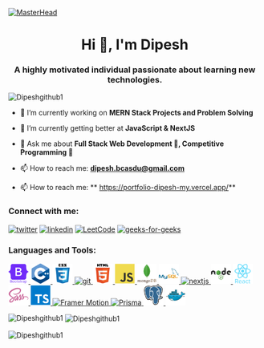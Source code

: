 [![MasterHead](https://media1.giphy.com/headers/GitHub/w8ZJLtJbmuph.gif)](https://github.com/Dipeshgithub1)
<h1 align="center">Hi 👋, I'm Dipesh</h1>
<h3 align="center">A highly motivated individual passionate about learning new technologies.</h3>

<p align="left"> <img src="https://komarev.com/ghpvc/?username=Dipeshgithub1&label=Profile%20views&color=0e75b6&style=flat" alt="Dipeshgithub1" /> </p>

- 🔭 I’m currently working on **MERN Stack Projects and Problem Solving**

- 🌱 I’m currently getting better at **JavaScript & NextJS**

- 💬 Ask me about **Full Stack Web Development 👻, Competitive Programming 🦄**

- 📫 How to reach me: **dipesh.bcasdu@gmail.com**
- 📫 How to reach me: ** https://portfolio-dipesh-my.vercel.app/**                                    
<h3 align="left">Connect with me:</h3>
<p align="left">
<a href="https://x.com/Dipeshmehr" target="blank"><img align="center" src="https://img.freepik.com/vektoren-kostenlos/neues-logo-x-der-twitter-app-auf-schwarzem-hintergrund_1017-45425.jpg" alt="twitter" height="30" width="40" /></a>
<a href="https://www.linkedin.com/in/dipesh-kumar-701545226/" target="blank"><img align="center" src="https://raw.githubusercontent.com/rahuldkjain/github-profile-readme-generator/master/src/images/icons/Social/linked-in-alt.svg" alt="linkedin" height="30" width="40" /></a>
<a href="https://leetcode.com/u/dipeshiic/" target="blank"><img align="center" src="https://leetcode.com/static/images/LeetCode_Sharing.png" alt="LeetCode" height="30" width="40" /></a>
<a href="https://www.geeksforgeeks.org/user/dk02538t2/?ref=header_profile" target="blank"><img align="center" src="https://raw.githubusercontent.com/rahuldkjain/github-profile-readme-generator/master/src/images/icons/Social/geeks-for-geeks.svg" alt="geeks-for-geeks" height="30" width="40" /></a>
</p>

<h3 align="left">Languages and Tools:</h3>
<p align="left">
  <a href="https://getbootstrap.com" target="_blank" rel="noreferrer"> <img src="https://raw.githubusercontent.com/devicons/devicon/master/icons/bootstrap/bootstrap-plain-wordmark.svg" alt="Bootstrap" width="40" height="40"/> </a> 
  <a href="https://www.w3schools.com/cpp/" target="_blank" rel="noreferrer"> <img src="https://raw.githubusercontent.com/devicons/devicon/master/icons/cplusplus/cplusplus-original.svg" alt="cplusplus" width="40" height="40"/> </a> 
  <a href="https://www.w3schools.com/css/" target="_blank" rel="noreferrer"> <img src="https://raw.githubusercontent.com/devicons/devicon/master/icons/css3/css3-original-wordmark.svg" alt="css3" width="40" height="40"/> </a> 
  <a href="https://git-scm.com/" target="_blank" rel="noreferrer"> <img src="https://www.vectorlogo.zone/logos/git-scm/git-scm-icon.svg" alt="git" width="40" height="40"/> </a> 
  <a href="https://www.w3.org/html/" target="_blank" rel="noreferrer"> <img src="https://raw.githubusercontent.com/devicons/devicon/master/icons/html5/html5-original-wordmark.svg" alt="html5" width="40" height="40"/> </a> 
  <a href="https://developer.mozilla.org/en-US/docs/Web/JavaScript" target="_blank" rel="noreferrer"> <img src="https://raw.githubusercontent.com/devicons/devicon/master/icons/javascript/javascript-original.svg" alt="javascript" width="40" height="40"/> </a> 
  <a href="https://www.mongodb.com/" target="_blank" rel="noreferrer"> <img src="https://raw.githubusercontent.com/devicons/devicon/master/icons/mongodb/mongodb-original-wordmark.svg" alt="mongodb" width="40" height="40"/> </a> 
  <a href="https://www.mysql.com/" target="_blank" rel="noreferrer"> <img src="https://raw.githubusercontent.com/devicons/devicon/master/icons/mysql/mysql-original-wordmark.svg" alt="mysql" width="40" height="40"/> </a> 
  <a href="https://nextjs.org/" target="_blank" rel="noreferrer"> <img src="https://cdn.worldvectorlogo.com/logos/nextjs-2.svg" alt="nextjs" width="40" height="40"/> </a> 
  <a href="https://nodejs.org" target="_blank" rel="noreferrer"> <img src="https://raw.githubusercontent.com/devicons/devicon/master/icons/nodejs/nodejs-original-wordmark.svg" alt="nodejs" width="40" height="40"/> </a> 
  <a href="https://reactjs.org/" target="_blank" rel="noreferrer"> <img src="https://raw.githubusercontent.com/devicons/devicon/master/icons/react/react-original-wordmark.svg" alt="react" width="40" height="40"/> </a> 
  <a href="https://sass-lang.com" target="_blank" rel="noreferrer"> <img src="https://raw.githubusercontent.com/devicons/devicon/master/icons/sass/sass-original.svg" alt="sass" width="40" height="40"/> </a> 
  <a href="https://www.typescriptlang.org/" target="_blank" rel="noreferrer"> <img src="https://raw.githubusercontent.com/devicons/devicon/master/icons/typescript/typescript-original.svg" alt="typescript" width="40" height="40"/> </a> 
  <a href="https://www.framer.com/motion/" target="_blank" rel="noreferrer"> <img src="https://seeklogo.com/images/F/framer-logo-578EDBC6CE-seeklogo.com.png" alt="Framer Motion" width="40" height="40"/> </a>
  <a href="https://www.prisma.io/" target="_blank" rel="noreferrer"> <img src="https://seeklogo.com/images/P/prisma-logo-BE375CFB25-seeklogo.com.png" alt="Prisma" width="40" height="40"/> </a>
  <a href="https://www.postgresql.org/" target="_blank" rel="noreferrer"> <img src="https://raw.githubusercontent.com/devicons/devicon/master/icons/postgresql/postgresql-original.svg" alt="PostgreSQL" width="40" height="40"/> </a> 
  <a href="https://www.docker.com/" target="_blank" rel="noreferrer"> <img src="https://raw.githubusercontent.com/devicons/devicon/master/icons/docker/docker-original.svg" alt="Docker" width="40" height="40"/> </a> 
</p>

<p><img align="left" src="https://github-readme-stats.vercel.app/api/top-langs?username=Dipeshgithub1&show_icons=true&theme=dracula&locale=en&layout=compact" alt="Dipeshgithub1" /></p>

<p>&nbsp;<img align="center" src="https://github-readme-stats.vercel.app/api?username=Dipeshgithub1&show_icons=true&locale=en" alt="Dipeshgithub1" /></p>

<p><img align="center" src="https://github-readme-streak-stats.herokuapp.com/?user=Dipeshgithub1&" alt="Dipeshgithub1" /></p>
